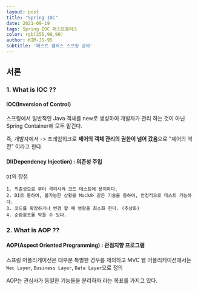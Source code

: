 ```yaml
---
layout: post 
title: "Spring IOC"
date: 2021-09-19
tags: Spring IOC 패스트캠퍼스
color: rgb(255,90,90)
author: KIM-JS-95 
subtitle: '패스트 캠퍼스 스프링 강의'
---
```


## 서론



### 1. What is IOC ??

#### IOC(Inversion of Control)
스프링에서 일반적인 Java 객체를 new로 생성하여 개발자가 관리 하는 것이 아닌 Spring Container에 모두 맡긴다.

즉, 개발자에서 -> 프레임워크로 **제어의 객체 관리의 권한이 넘어 갔음**으로 "제어의 역전" 이라고 한다.

#### DI(Dependency Injection) : 의존성 주입
`DI`의 장점
```text
1. 의존성으로 부터 격리시켜 코드 테스트에 용이하다.
2. DI르 통하여, 불가능한 상황을 Mock와 같은 기술을 통하여, 안정적으로 테스트 가능하다.
3. 코드를 확장하거나 변경 할 때 영향을 최소화 한다. (추상화)
4. 순환참조를 막을 수 있다. 
```



### 2. What is AOP ??

#### AOP(Aspect Oriented Programming) : 관점지향 프로그램

스프링 어플리케이션은 대부분 특별한 경우를 제외하고 MVC 웹 어플리케이션에서는 `Wec Layer`, `Business Layer`, `Data Layer`으로 정의

AOP는 관심사가 동일한 기능들을 분리하자 라는 목표를 가지고 있다.



